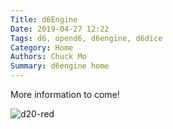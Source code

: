 ```yaml
---
Title: d6Engine
Date: 2019-04-27 12:22
Tags: d6, opend6, d6engine, d6dice
Category: Home
Authors: Chuck Mo
Summary: d6engine home
---
```


More information to come!

![d20-red]({static}images/dice-d20-red.png)

